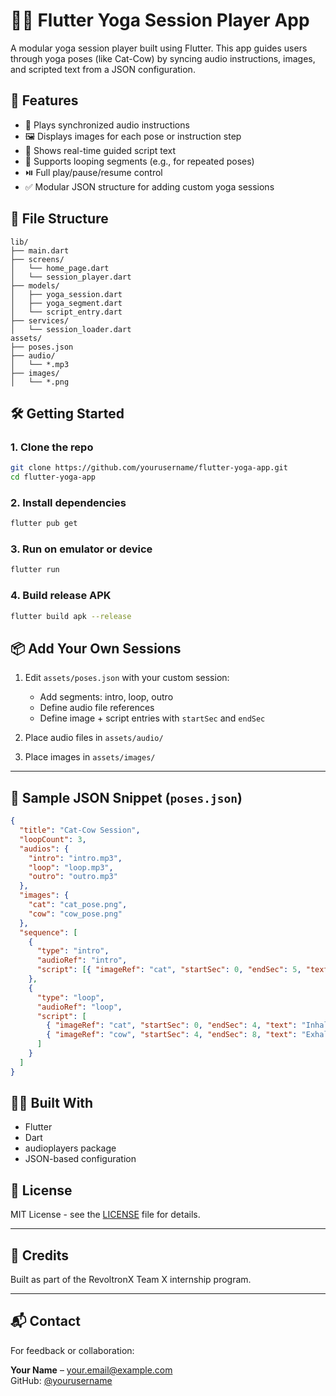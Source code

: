 
# 🧘‍♂️ Flutter Yoga Session Player App

A modular yoga session player built using Flutter. This app guides users through yoga poses (like Cat-Cow) by syncing audio instructions, images, and scripted text from a JSON configuration.

## 🚀 Features

- 🎵 Plays synchronized audio instructions
- 🖼️ Displays images for each pose or instruction step
- 📜 Shows real-time guided script text
- 🔁 Supports looping segments (e.g., for repeated poses)
- ⏯️ Full play/pause/resume control
- ✅ Modular JSON structure for adding custom yoga sessions

## 📂 File Structure

```
lib/
├── main.dart
├── screens/
│   └── home_page.dart
│   └── session_player.dart
├── models/
│   ├── yoga_session.dart
│   ├── yoga_segment.dart
│   └── script_entry.dart
├── services/
│   └── session_loader.dart
assets/
├── poses.json
├── audio/
│   └── *.mp3
├── images/
│   └── *.png
```

## 🛠️ Getting Started

### 1. Clone the repo
```bash
git clone https://github.com/yourusername/flutter-yoga-app.git
cd flutter-yoga-app
```

### 2. Install dependencies
```bash
flutter pub get
```

### 3. Run on emulator or device
```bash
flutter run
```

### 4. Build release APK
```bash
flutter build apk --release
```

## 📦 Add Your Own Sessions

1. Edit `assets/poses.json` with your custom session:
   - Add segments: intro, loop, outro
   - Define audio file references
   - Define image + script entries with `startSec` and `endSec`

2. Place audio files in `assets/audio/`  
3. Place images in `assets/images/`

---

## 🧩 Sample JSON Snippet (`poses.json`)

```json
{
  "title": "Cat-Cow Session",
  "loopCount": 3,
  "audios": {
    "intro": "intro.mp3",
    "loop": "loop.mp3",
    "outro": "outro.mp3"
  },
  "images": {
    "cat": "cat_pose.png",
    "cow": "cow_pose.png"
  },
  "sequence": [
    {
      "type": "intro",
      "audioRef": "intro",
      "script": [{ "imageRef": "cat", "startSec": 0, "endSec": 5, "text": "Welcome to Cat-Cow!" }]
    },
    {
      "type": "loop",
      "audioRef": "loop",
      "script": [
        { "imageRef": "cat", "startSec": 0, "endSec": 4, "text": "Inhale, arch your back" },
        { "imageRef": "cow", "startSec": 4, "endSec": 8, "text": "Exhale, round your spine" }
      ]
    }
  ]
}
```

## 🧑‍💻 Built With

- Flutter
- Dart
- audioplayers package
- JSON-based configuration

## 📄 License

MIT License - see the [LICENSE](LICENSE) file for details.

---

## 🙌 Credits

Built as part of the RevoltronX Team X internship program.

---

## 📬 Contact

For feedback or collaboration:

**Your Name** – [your.email@example.com](mailto:your.email@example.com)  
GitHub: [@yourusername](https://github.com/yourusername)
